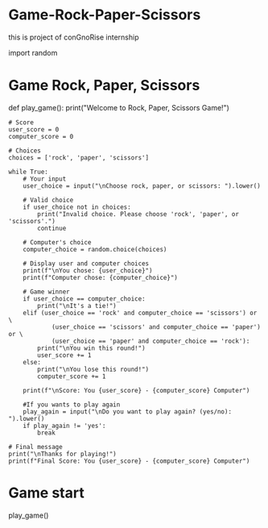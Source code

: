# Game-Rock-Paper-Scissors
this is project of conGnoRise internship

import random


# Game Rock, Paper, Scissors
def play_game():
    print("Welcome to Rock, Paper, Scissors Game!")

    # Score
    user_score = 0
    computer_score = 0

    # Choices
    choices = ['rock', 'paper', 'scissors']

    while True:
        # Your input
        user_choice = input("\nChoose rock, paper, or scissors: ").lower()

        # Valid choice
        if user_choice not in choices:
            print("Invalid choice. Please choose 'rock', 'paper', or 'scissors'.")
            continue

        # Computer's choice
        computer_choice = random.choice(choices)

        # Display user and computer choices
        print(f"\nYou chose: {user_choice}")
        print(f"Computer chose: {computer_choice}")

        # Game winner
        if user_choice == computer_choice:
            print("\nIt's a tie!")
        elif (user_choice == 'rock' and computer_choice == 'scissors') or \
                (user_choice == 'scissors' and computer_choice == 'paper') or \
                (user_choice == 'paper' and computer_choice == 'rock'):
            print("\nYou win this round!")
            user_score += 1
        else:
            print("\nYou lose this round!")
            computer_score += 1

        print(f"\nScore: You {user_score} - {computer_score} Computer")

        #If you wants to play again
        play_again = input("\nDo you want to play again? (yes/no): ").lower()
        if play_again != 'yes':
            break

    # Final message
    print("\nThanks for playing!")
    print(f"Final Score: You {user_score} - {computer_score} Computer")


# Game start
play_game()


